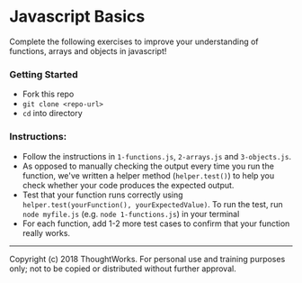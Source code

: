 # Javascript Basics

Complete the following exercises to improve your understanding of functions, arrays and objects in javascript!

### Getting Started
- Fork this repo
- `git clone <repo-url>` 
- `cd` into directory

### Instructions:
- Follow the instructions in `1-functions.js`, `2-arrays.js` and `3-objects.js`.
- As opposed to manually checking the output every time you run the function, we've written a helper method (`helper.test()`) to help you check whether your code produces the expected output.
- Test that your function runs correctly using `helper.test(yourFunction(), yourExpectedValue)`. To run the test, run `node myfile.js` (e.g. `node 1-functions.js`) in your terminal
- For each function, add 1-2 more test cases to confirm that your function really works.

---
Copyright (c) 2018 ThoughtWorks. For personal use and training purposes only; not to be copied or distributed without further approval.

